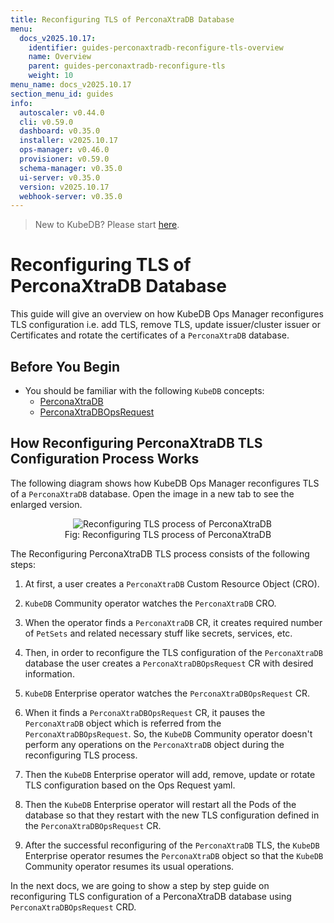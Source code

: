 ```yaml
---
title: Reconfiguring TLS of PerconaXtraDB Database
menu:
  docs_v2025.10.17:
    identifier: guides-perconaxtradb-reconfigure-tls-overview
    name: Overview
    parent: guides-perconaxtradb-reconfigure-tls
    weight: 10
menu_name: docs_v2025.10.17
section_menu_id: guides
info:
  autoscaler: v0.44.0
  cli: v0.59.0
  dashboard: v0.35.0
  installer: v2025.10.17
  ops-manager: v0.46.0
  provisioner: v0.59.0
  schema-manager: v0.35.0
  ui-server: v0.35.0
  version: v2025.10.17
  webhook-server: v0.35.0
---
```


> New to KubeDB? Please start [here](/docs/v2025.10.17/README).

# Reconfiguring TLS of PerconaXtraDB Database

This guide will give an overview on how KubeDB Ops Manager reconfigures TLS configuration i.e. add TLS, remove TLS, update issuer/cluster issuer or Certificates and rotate the certificates of a `PerconaXtraDB` database.

## Before You Begin

- You should be familiar with the following `KubeDB` concepts:
  - [PerconaXtraDB](/docs/v2025.10.17/guides/percona-xtradb/concepts/perconaxtradb)
  - [PerconaXtraDBOpsRequest](/docs/v2025.10.17/guides/percona-xtradb/concepts/opsrequest)

## How Reconfiguring PerconaXtraDB TLS Configuration Process Works

The following diagram shows how KubeDB Ops Manager reconfigures TLS of a `PerconaXtraDB` database. Open the image in a new tab to see the enlarged version.

<figure align="center">
  <img alt="Reconfiguring TLS process of PerconaXtraDB" src="/docs/v2025.10.17/guides/percona-xtradb/reconfigure-tls/overview/images/reconfigure-tls.jpeg">
<figcaption align="center">Fig: Reconfiguring TLS process of PerconaXtraDB</figcaption>
</figure>

The Reconfiguring PerconaXtraDB TLS process consists of the following steps:

1. At first, a user creates a `PerconaXtraDB` Custom Resource Object (CRO).

2. `KubeDB` Community operator watches the `PerconaXtraDB` CRO.

3. When the operator finds a `PerconaXtraDB` CR, it creates required number of `PetSets` and related necessary stuff like secrets, services, etc.

4. Then, in order to reconfigure the TLS configuration of the `PerconaXtraDB` database the user creates a `PerconaXtraDBOpsRequest` CR with desired information.

5. `KubeDB` Enterprise operator watches the `PerconaXtraDBOpsRequest` CR.

6. When it finds a `PerconaXtraDBOpsRequest` CR, it pauses the `PerconaXtraDB` object which is referred from the `PerconaXtraDBOpsRequest`. So, the `KubeDB` Community operator doesn't perform any operations on the `PerconaXtraDB` object during the reconfiguring TLS process.  

7. Then the `KubeDB` Enterprise operator will add, remove, update or rotate TLS configuration based on the Ops Request yaml.

8. Then the `KubeDB` Enterprise operator will restart all the Pods of the database so that they restart with the new TLS configuration defined in the `PerconaXtraDBOpsRequest` CR.

9. After the successful reconfiguring of the `PerconaXtraDB` TLS, the `KubeDB` Enterprise operator resumes the `PerconaXtraDB` object so that the `KubeDB` Community operator resumes its usual operations.

In the next docs, we are going to show a step by step guide on reconfiguring TLS configuration of a PerconaXtraDB database using `PerconaXtraDBOpsRequest` CRD.
